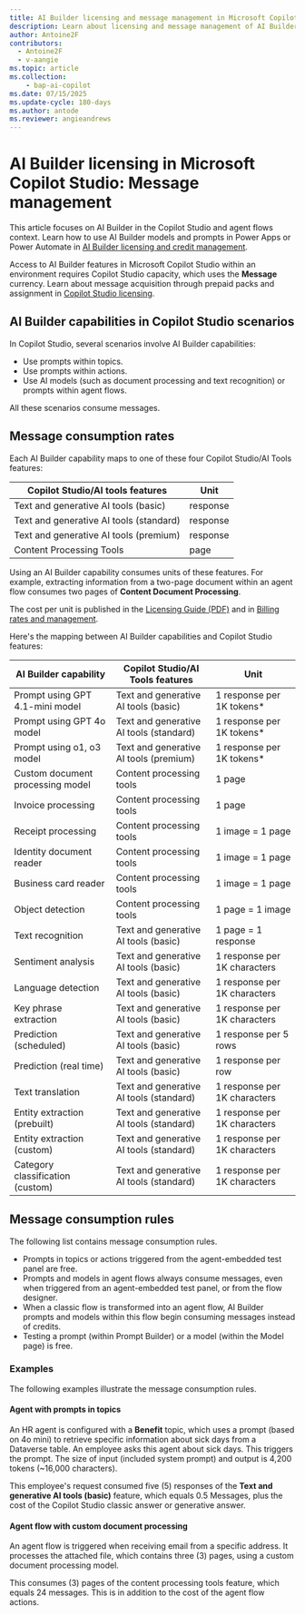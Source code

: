 ```yaml
---
title: AI Builder licensing and message management in Microsoft Copilot Studio
description: Learn about licensing and message management of AI Builder in Microsoft Copilot Studio
author: Antoine2F
contributors:
  - Antoine2F
  - v-aangie
ms.topic: article
ms.collection: 
    - bap-ai-copilot
ms.date: 07/15/2025
ms.update-cycle: 180-days
ms.author: antode
ms.reviewer: angieandrews
---
```


# AI Builder licensing in Microsoft Copilot Studio: Message management

This article focuses on AI Builder in the Copilot Studio and agent flows context. Learn how to use AI Builder models and prompts in Power Apps or Power Automate in [AI Builder licensing and credit management](credit-management.md).

Access to AI Builder features in Microsoft Copilot Studio within an environment requires Copilot Studio capacity, which uses the **Message** currency. Learn about message acquisition through prepaid packs and assignment in [Copilot Studio licensing](/microsoft-copilot-studio/billing-licensing).

## AI Builder capabilities in Copilot Studio scenarios

In Copilot Studio, several scenarios involve AI Builder capabilities:

- Use prompts within topics.
- Use prompts within actions.
- Use AI models (such as document processing and text recognition) or prompts within agent flows.

All these scenarios consume messages.

## Message consumption rates

Each AI Builder capability maps to one of these four Copilot Studio/AI Tools features:
 
| Copilot Studio/AI tools features         | Unit        |
|------------------------------------------|-------------|
|Text and generative AI tools (basic)      | response    |
|Text and generative AI tools (standard)   | response    |
|Text and generative AI tools (premium)    | response    |
| Content Processing Tools                 | page        |

Using an AI Builder capability consumes units of these features. For example, extracting information from a two-page document within an agent flow consumes two pages of **Content Document Processing**.

The cost per unit is published in the [Licensing Guide (PDF)](https://go.microsoft.com/fwlink/?linkid=2085130) and in [Billing rates and management](/microsoft-copilot-studio/requirements-messages-management#message-scenarios).

Here's the mapping between AI Builder capabilities and Copilot Studio features:

 | AI Builder capability | Copilot Studio/AI Tools features | Unit |
|------------------------------------------|-------------|-------------|
| Prompt using GPT 4.1-mini model     | Text and generative AI tools (basic)     | 1 response per 1K tokens*   |
| Prompt using GPT 4o model           | Text and generative AI tools (standard)  | 1 response per 1K tokens*   |
| Prompt using o1, o3 model           | Text and generative AI tools (premium)   | 1 response per 1K tokens*   |
| Custom document processing model    | Content processing tools                 | 1 page                      |
| Invoice processing                  | Content processing tools                 | 1 page                      |
| Receipt processing                  | Content processing tools                 | 1 image = 1 page            |
| Identity document reader            | Content processing tools                 | 1 image = 1 page            |
| Business card reader                | Content processing tools                 | 1 image = 1 page            |
| Object detection                    | Content processing tools                 | 1 page = 1 image            |
| Text recognition                    | Text and generative AI tools (basic)     | 1 page = 1 response         |
| Sentiment analysis                  | Text and generative AI tools (basic)     | 1 response per 1K characters|
| Language detection                  | Text and generative AI tools (basic)     | 1 response per 1K characters|
| Key phrase extraction               | Text and generative AI tools (basic)     | 1 response per 1K characters|
| Prediction (scheduled)              | Text and generative AI tools (basic)     | 1 response per 5 rows       |
| Prediction (real time)              | Text and generative AI tools (basic)     | 1 response per row          |
| Text translation                    | Text and generative AI tools (standard)  | 1 response per 1K characters|
| Entity extraction (prebuilt)        | Text and generative AI tools (standard)  | 1 response per 1K characters|
| Entity extraction (custom)          | Text and generative AI tools (standard)  | 1 response per 1K characters|
| Category classification (custom)    | Text and generative AI tools (standard)  | 1 response per 1K characters|

## Message consumption rules

The following list contains message consumption rules.

- Prompts in topics or actions triggered from the agent-embedded test panel are free.  
- Prompts and models in agent flows always consume messages, even when triggered from an agent-embedded test panel, or from the flow designer.
- When a classic flow is transformed into an agent flow, AI Builder prompts and models within this flow begin consuming messages instead of credits.
- Testing a prompt (within Prompt Builder) or a model (within the Model page) is free.

### Examples

The following examples illustrate the message consumption rules.

#### Agent with prompts in topics

An HR agent is configured with a **Benefit** topic, which uses a prompt (based on 4o mini) to retrieve specific information about sick days from a Dataverse table. An employee asks this agent about sick days. This triggers the prompt. The size of input (included system prompt) and output is 4,200 tokens (~16,000 characters).

This employee's request consumed five (5) responses of the **Text and generative AI tools (basic)** feature, which equals 0.5 Messages, plus the cost of the Copilot Studio classic answer or generative answer.

#### Agent flow with custom document processing

An agent flow is triggered when receiving email from a specific address. It processes the attached file, which contains three (3) pages, using a custom document processing model.

This consumes (3) pages of the content processing tools feature, which equals 24 messages. This is in addition to the cost of the agent flow actions.
